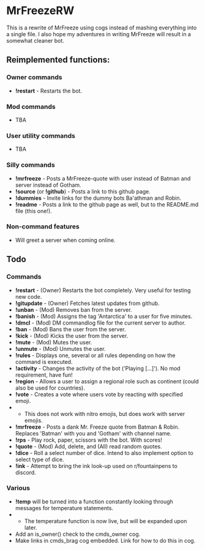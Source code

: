 # MrFreezeRW
This is a rewrite of MrFreeze using cogs instead of mashing everything into a single file. I also hope my adventures in writing MrFreeze will result in a somewhat cleaner bot.

## Reimplemented functions:
### Owner commands
* **!restart** - Restarts the bot.

### Mod commands
* TBA

### User utility commands
* TBA

### Silly commands
* **!mrfreeze** - Posts a MrFreeze-quote with user instead of Batman and server instead of Gotham.
* **!source** (or **!github**)    - Posts a link to this github page.
* **!dummies**   - Invite links for the dummy bots Ba'athman and Robin.
* **!readme**    - Posts a link to the github page as well, but to the README.md file (this one!).

### Non-command features
* Will greet a server when coming online.

## Todo
### Commands
* **!restart**   - (Owner) Restarts the bot completely. Very useful for testing new code.
* **!gitupdate** - (Owner) Fetches latest updates from github.
* **!unban**     - (Mod) Removes ban from the server.
* **!banish**    - (Mod) Assigns the tag 'Antarctica' to a user for five minutes.
* **!dmcl**      - (Mod) DM commandlog file for the current server to author.
* **!ban**       - (Mod) Bans the user from the server.
* **!kick**      - (Mod) Kicks the user from the server.
* **!mute**      - (Mod) Mutes the user.
* **!unmute**    - (Mod) Unmutes the user.
* **!rules**     - Displays one, several or all rules depending on how the command is executed.
* **!activity**  - Changes the activity of the bot ('Playing [...]'). No mod requirement, have fun!
* **!region**    - Allows a user to assign a regional role such as continent (could also be used for countries).
* **!vote**      - Creates a vote where users vote by reacting with specified emoji.
* * This does not work with nitro emojis, but does work with server emojis.
* **!mrfreeze**  - Posts a dank Mr. Freeze quote from Batman & Robin. Replaces 'Batman' with you and 'Gotham' with channel name.
* **!rps**       - Play rock, paper, scissors with the bot. With scores!
* **!quote**     - (Mod) Add, delete, and (All) read random quotes.
* **!dice**      - Roll a select number of dice. Intend to also implement option to select type of dice.
* **!ink**       - Attempt to bring the ink look-up used on r/fountainpens to discord.

### Various
* **!temp** will be turned into a function constantly looking through messages for temperature statements.
* * The temperature function is now live, but will be expanded upon later.
* Add an is_owner() check to the cmds_owner cog.
* Make links in cmds_brag cog embedded. Link for how to do this in cog.
